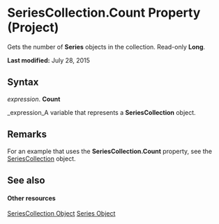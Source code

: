 
# SeriesCollection.Count Property (Project)
Gets the number of  **Series** objects in the collection. Read-only **Long**.

 **Last modified:** July 28, 2015


## Syntax

 _expression_. **Count**

 _expression_A variable that represents a  **SeriesCollection** object.


## Remarks

For an example that uses the  **SeriesCollection.Count** property, see the [SeriesCollection](2065e328-f82c-266f-e34c-fa99100c862e.md) object.


## See also


#### Other resources


 [SeriesCollection Object](2065e328-f82c-266f-e34c-fa99100c862e.md)
 [Series Object](38a834ec-4076-82ef-a6bd-55a1ee2624bd.md)
